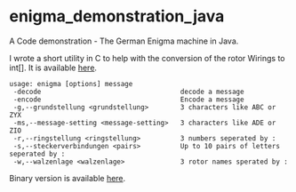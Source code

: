 enigma_demonstration_java
=========================

A Code demonstration - The German Enigma machine in Java.

I wrote a short utility in C to help with the conversion of the rotor Wirings
to int[]. It is available [here](https://gist.github.com/rrbrussell/9530217).

```
usage: enigma [options] message
 -decode                                   decode a message
 -encode                                   Encode a message
 -g,--grundstellung <grundstellung>        3 characters like ABC or ZYX
 -ms,--message-setting <message-setting>   3 characters like ADE or ZIO
 -r,--ringstellung <ringstellung>          3 numbers seperated by :
 -s,--steckerverbindungen <pairs>          Up to 10 pairs of letters seperated by :
 -w,--walzenlage <walzenlage>              3 rotor names sperated by :
 ```
 
 Binary version is available [here](https://dl.dropboxusercontent.com/u/19495297/enigma.jar).